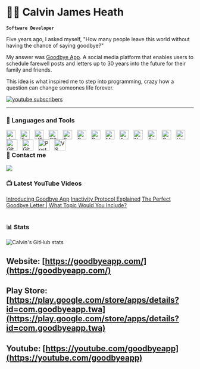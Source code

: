 # 🏄‍♂️ Calvin James Heath

**`Software Developer`**

   Five years ago, I asked myself, "How many people leave this world without having the chance of saying goodbye?"
   
   My answer was [Goodbye App](https://goodbyeapp.com/). A social media platform that enables users to schedule farewell posts and letters up to 30 years into the future for their family and friends. 
   
   This idea is what inspired me to step into programming, crazy how a question can change someones life forever.

   <p align="left">
      <a href="https://www.youtube.com/@goodbyeapp?sub_confirmation=1">
         <img alt="youtube subscribers" title="Subscribe to my YouTube channel" src="https://custom-icon-badges.demolab.com/youtube/channel/subscribers/UCeAG5cAQLzfD8Zgk_-Uzqnw?color=%23E05D44&label=SUBSCRIBE&logo=video&logoColor=white&style=for-the-badge&labelColor=CE4630"/></a> 
   </p>

---

### 🧰 Languages and Tools

<!-- Core Languages -->
<img align="left" alt="JavaScript" width="25px" style="padding-right:10px;" src="https://cdn.jsdelivr.net/gh/devicons/devicon/icons/javascript/javascript-plain.svg" />
<img align="left" alt="TypeScript" width="25px" style="padding-right:10px;" src="https://cdn.jsdelivr.net/gh/devicons/devicon/icons/typescript/typescript-plain.svg" />
<img align="left" alt="HTML" width="25px" style="padding-right:10px;" src="https://cdn.jsdelivr.net/gh/devicons/devicon/icons/html5/html5-plain.svg" />
<img align="left" alt="CSS" width="25px" style="padding-right:10px;" src="https://cdn.jsdelivr.net/gh/devicons/devicon/icons/css3/css3-plain.svg" />

<!-- Frameworks and Libraries -->
<img align="left" alt="React" width="25px" style="padding-right:10px;" src="https://cdn.jsdelivr.net/gh/devicons/devicon/icons/react/react-original.svg" />
<img align="left" alt="Redux" width="25px" style="padding-right:10px;" src="https://cdn.jsdelivr.net/gh/devicons/devicon@latest/icons/redux/redux-original.svg" />
<img align="left" alt="React Router" width="25px" style="padding-right:10px;" src="https://cdn.jsdelivr.net/gh/devicons/devicon@latest/icons/reactrouter/reactrouter-original.svg" />
<img align="left" alt="Material UI" width="25px" style="padding-right:10px;" src="https://cdn.jsdelivr.net/gh/devicons/devicon@latest/icons/materialui/materialui-original.svg" />
<img align="left" alt="Axios" width="25px" style="padding-right:10px;" src="https://cdn.jsdelivr.net/gh/devicons/devicon@latest/icons/axios/axios-plain.svg" />

<!-- Backend and Cloud -->
<img align="left" alt="NodeJS" width="25px" style="padding-right:10px;" src="https://cdn.jsdelivr.net/gh/devicons/devicon/icons/nodejs/nodejs-original.svg" />
<img align="left" alt="Firebase" width="25px" style="padding-right:10px;" src="https://cdn.jsdelivr.net/gh/devicons/devicon@latest/icons/firebase/firebase-original.svg" />
<img align="left" alt="Google Cloud Platform" width="25px" style="padding-right:10px;" src="https://cdn.jsdelivr.net/gh/devicons/devicon@latest/icons/googlecloud/googlecloud-original.svg" />
<img align="left" alt="Handlebars" width="25px" style="padding-right:10px;" src="https://cdn.jsdelivr.net/gh/devicons/devicon@latest/icons/handlebars/handlebars-original.svg" />
          
<!-- Tools -->
<img align="left" alt="Git" width="30px" style="padding-right:10px;" src="https://cdn.jsdelivr.net/gh/devicons/devicon/icons/git/git-original.svg" />
<img align="left" alt="GitHub" width="30px" style="padding-right:10px;" src="https://cdn.jsdelivr.net/gh/devicons/devicon/icons/github/github-original.svg" />
<img align="left" alt="Postman" width="30px" style="padding-right:10px;" src="https://cdn.jsdelivr.net/gh/devicons/devicon@latest/icons/postman/postman-original.svg" />
<img align="left" alt="VS Code" width="30px" style="padding-right:10px;" src="https://cdn.jsdelivr.net/gh/devicons/devicon@latest/icons/vscode/vscode-original.svg" />          
<!-- <img align="left" alt="Slack" width="30px" style="padding-right:10px;" src="https://cdn.jsdelivr.net/gh/devicons/devicon@latest/icons/slack/slack-original.svg" /> when future job! -->
<!-- <img align="left" alt="Tailwind CSS" width="30px" style="padding-right:10px;" src="https://cdn.jsdelivr.net/gh/devicons/devicon@latest/icons/tailwindcss/tailwindcss-original-wordmark.svg" /> when future job! -->
          
          
<br />
<br />

### 📨 Contact me
  <a href="https://www.linkedin.com/in/calvinjamesheath/">
    <img src="https://img.shields.io/badge/linkedin-1DA1F2?style=for-the-badge&logo=linkedin&logoColor=white" />    
  </a>
<br />

### 📺 Latest YouTube Videos

[Introducing Goodbye App](https://www.youtube.com/watch?v=1-xATA1lZUc)
[Inactivity Protocol Explained](https://www.youtube.com/watch?v=3fTUwY2Sxxw&t=4s)
[The Perfect Goodbye Letter | What Topic Would You Include?](https://www.youtube.com/watch?v=TLze4jPOIp4)

#

### 📊 Stats

![Calvin's GitHub stats](https://github-readme-stats.vercel.app/api?username=calvinjamesheath&show_icons=true&theme=merko)



## Website: [https://goodbyeapp.com/](https://goodbyeapp.com/) 
## Play Store: [https://play.google.com/store/apps/details?id=com.goodbyeapp.twa](https://play.google.com/store/apps/details?id=com.goodbyeapp.twa)
## Youtube: [https://youtube.com/goodbyeapp](https://youtube.com/goodbyeapp)
